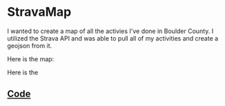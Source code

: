 # StravaMap

I wanted to create a map of all the activies I've done in Boulder County. I utilized the Strava API and was able to pull all of my activities and create a geojson from it.

Here is the map:
<script src="https://embed.github.com/tkravits/StravaMap/blob/master/Strava_Map_Minus_Secret.geojson" > </script>

Here is the<h2> <a href="https://tkravits.github.io/StravaMap">Code</a></h2>
